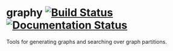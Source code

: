 graphy [![Build Status](https://travis-ci.org/artemyk/graphy.svg?branch=master)](https://travis-ci.org/artemyk/graphy) [![Documentation Status](https://readthedocs.org/projects/graphy/badge/?version=latest)](https://readthedocs.org/projects/graphy/?badge=latest)
===================================================================================================================

Tools for generating graphs and searching over graph partitions.

